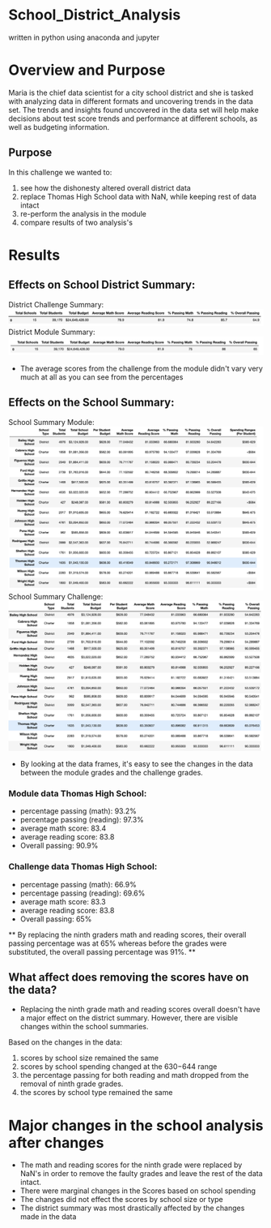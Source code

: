 # School_District_Analysis
written in python using anaconda and jupyter
# Overview and Purpose
Maria is the chief data scientist for a city school district and she is tasked with analyzing data in different formats and uncovering trends in the data set.  The trends and insights found uncovered in the data set will help make decisions about test score trends and performance at different schools, as well as budgeting information.

## Purpose
In this challenge we wanted to:
1) see how the dishonesty altered overall district data
2) replace Thomas High School data with NaN, while keeping rest of data intact
3) re-perform the analysis in the module
4) compare results of two analysis's 

# Results

## Effects on School District Summary:

District Challenge Summary:
![school-dist-sum-chal](resources/school-dist-sum-chal.png)
District Module Summary:
![school-dist-sum-mod](resources/school-dist-sum-mod.png)

- The average scores from the challenge from the module didn't vary very much at all as you can see from the percentages

## Effects on the School Summary:

School Summary Module:
![school-summary-module](resources/school-summary-module.png)
School Summary Challenge:
![school-summary-challenge](resources/school-summary-challenge.png)

- By looking at the data frames, it's easy to see the changes in the data between the module grades and the challenge grades.

### Module data Thomas High School:

* percentage passing (math): 93.2%
* percentage passing (reading): 97.3%
* average math score: 83.4
* average reading score: 83.8
* Overall passing: 90.9%

### Challenge data Thomas High School:

* percentage passing (math): 66.9%
* percentage passing (reading): 69.6%
* average math score: 83.3
* average reading score: 83.8
* Overall passing: 65%

** By replacing the ninth graders math and reading scores, their overall passing percentage was at 65% whereas before the grades were substituted, the overall passing percentage was 91%. **

## What affect does removing the scores have on the data?

- Replacing the ninth grade math and reading scores overall doesn't have a major effect on  the district summary.  However, there are visible changes within the school summaries.

Based on the changes in the data:
1) scores by school size remained the same
2) scores by school spending changed at the $630-$644 range
3) the percentage passing for both reading and math dropped from the removal of ninth grade grades.
4) the scores by school type remained the same

# Major changes in the school analysis after changes

- The math and reading scores for the ninth grade were replaced by NaN's in order to remove the faulty grades and leave the rest of the data intact.
- There were marginal changes in the Scores based on school spending
- The changes did not effect the scores by school size or type
- The district summary was most drastically affected by the changes made in the data



